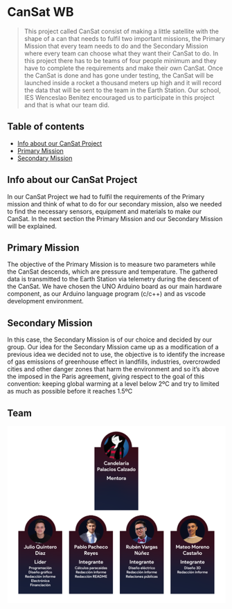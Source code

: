 ﻿# CanSat WB
> This project called CanSat consist of making a little satellite with the shape of a can that needs to fulfil two important missions, the Primary Mission that every team needs to do and the Secondary Mission where every team can choose what they want their CanSat to do. In this project there has to be teams of four people minimum and they have to complete the requirements and make their own CanSat. Once the CanSat is done and has gone under testing, the CanSat will be launched inside a rocket a thousand meters up high and it will record the data that will be sent to the team in the Earth Station. Our school, IES Wenceslao Benitez encouraged us to participate in this project and that is what our team did.

## Table of contents
* [Info about our CanSat Project](#info-about-our-CanSat-Project)
* [Primary Mission](#priamry-mission)
* [Secondary Mission](#secondary-mission)

## Info about our CanSat Project
In our CanSat Project we had to fulfil the requirements of the Primary mission and think of what to do for our secondary mission, also we needed to find the necessary sensors, equipment and materials to make our CanSat. In the next section the Primary Mission and our Secondary Mission will be explained.

## Primary Mission
The objective of the Primary Mission is to measure two parameters while the CanSat descends, which are pressure and temperature. The gathered data is transmitted to the Earth Station via telemetry during the descent of the CanSat. We have chosen the UNO Arduino board as our main hardware component, as our Arduino language program (c/c++) and as vscode development environment.

## Secondary Mission
In this case, the Secondary Mission is of our choice and decided by our group. Our idea for the Secondary Mission came up as a modification of a previous idea we decided not to use, the objective is to identify the increase of gas emissions of greenhouse effect in landfills, industries, overcrowded cities and other danger zones that harm the environment and so it’s above the imposed in the Paris agreement, giving respect to the goal of this convention: keeping global warming at a level below 2ºC and try to limited as much as possible before it reaches 1.5ºC

## Team
![Team](./img/Team.png)

